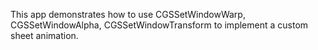 This app demonstrates how to use CGSSetWindowWarp, CGSSetWindowAlpha, CGSSetWindowTransform to implement a custom sheet animation.
